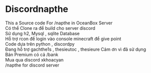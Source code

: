 # Discordnapthe
This a Source code For /napthe in OceanBox Server       
Có thể Clone ra để build cho server discord   
Sử dụng h2, Mysql , sqlite Database  
Hỗ trợ rcon để login vào console minecraft để give point   
Code dựa trên python , discordpy   
Đang hỗ trợ gachthe1s , thesieutoc , thesieure
Cảm ơn vì đã sử dụng   
Bản Premium có cả /bank   
Mua qua discord xkhoacyan   
/napthe for discord server 
  
